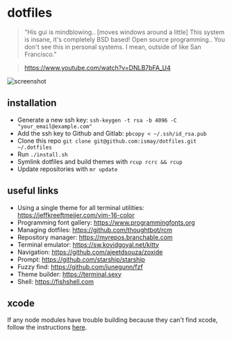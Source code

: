 # dotfiles

> "His gui is mindblowing.. [moves windows around a little] This system is insane, it's completely BSD based! Open source programming.. You don't see this in personal systems. I mean, outside of like San Francisco."

> https://www.youtube.com/watch?v=DNLB7bFA_U4

![screenshot](https://user-images.githubusercontent.com/7355199/115106617-20c20980-9f66-11eb-89c7-f71516501865.png)

## installation

- Generate a new ssh key: `ssh-keygen -t rsa -b 4096 -C "your_email@example.com"`
- Add the ssh key to Github and Gitlab: `pbcopy < ~/.ssh/id_rsa.pub`
- Clone this repo `git clone git@github.com:ismay/dotfiles.git ~/.dotfiles`
- Run `./install.sh`
- Symlink dotfiles and build themes with `rcup rcrc && rcup`
- Update repositories with `mr update`

## useful links

- Using a single theme for all terminal utilities: https://jeffkreeftmeijer.com/vim-16-color
- Programming font gallery: https://www.programmingfonts.org
- Managing dotfiles: https://github.com/thoughtbot/rcm
- Repository manager: https://myrepos.branchable.com
- Terminal emulator: https://sw.kovidgoyal.net/kitty
- Navigation: https://github.com/ajeetdsouza/zoxide
- Prompt: https://github.com/starship/starship
- Fuzzy find: https://github.com/junegunn/fzf
- Theme builder: https://terminal.sexy
- Shell: https://fishshell.com

## xcode

If any node modules have trouble building because they can't find xcode, follow the instructions [here](https://github.com/nodejs/node-gyp/blob/master/macOS_Catalina.md#installation-notes-for-macos-catalina-v1015).
